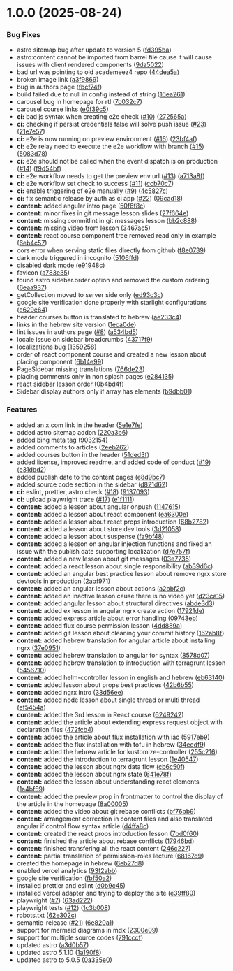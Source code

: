 # 1.0.0 (2025-08-24)


### Bug Fixes

* astro sitemap bug after update to version 5 ([fd395ba](https://github.com/ywarezk/academeez/commit/fd395ba1a85f02d1d1c65a62379360118102788d))
* astro:content cannot be imported from barrel file cause it will cause issues with client rendered components ([9da5022](https://github.com/ywarezk/academeez/commit/9da5022a241d31eef5716676afe907767b32a9e8))
* bad url was pointing to old academeez4 repo ([44dea5a](https://github.com/ywarezk/academeez/commit/44dea5a4985987ecdea85db6dc1d7e5c500691b4))
* broken image link ([a3f9869](https://github.com/ywarezk/academeez/commit/a3f98695fdd1bde6019647a14f5cf66a7f7787c0))
* bug in authors page ([fbcf74f](https://github.com/ywarezk/academeez/commit/fbcf74f687b20695d3882f9cf2cde1ad632b3bb7))
* build failed due to null in config instead of string ([16ea261](https://github.com/ywarezk/academeez/commit/16ea2611a2f3fab68695a3511a3d23d68b6a2439))
* carousel bug in homepage for rtl ([7c032c7](https://github.com/ywarezk/academeez/commit/7c032c72891a0de81a7db70b383dd96081bf6d6f))
* carousel course links ([e0f39c5](https://github.com/ywarezk/academeez/commit/e0f39c57bd5c3b0026c0c5365b7853a2b5462953))
* **ci:** bad js syntax when creating e2e check ([#10](https://github.com/ywarezk/academeez/issues/10)) ([272565a](https://github.com/ywarezk/academeez/commit/272565a6534fc44150f931bf740148f47b532506))
* **ci:** checking if persist credentials false will solve push issue ([#23](https://github.com/ywarezk/academeez/issues/23)) ([21e7e57](https://github.com/ywarezk/academeez/commit/21e7e57707e75d2b4321ddc80cd12979322f11d0))
* **ci:** e2e is now running on preview environment ([#16](https://github.com/ywarezk/academeez/issues/16)) ([23bf4af](https://github.com/ywarezk/academeez/commit/23bf4af354e78d7f597ad096dcd7f67ba50aa417))
* **ci:** e2e relay need to execute the e2e workflow with branch ([#15](https://github.com/ywarezk/academeez/issues/15)) ([5083d78](https://github.com/ywarezk/academeez/commit/5083d78566ad6222d18335ac1ca7b3e9c1ecbe05))
* **ci:** e2e should not be called when the event dispatch is on production ([#14](https://github.com/ywarezk/academeez/issues/14)) ([f9d54bf](https://github.com/ywarezk/academeez/commit/f9d54bf09f2fee49edd07272746f94300e4d9434))
* **ci:** e2e workflow needs to get the preview env url ([#13](https://github.com/ywarezk/academeez/issues/13)) ([a713a8f](https://github.com/ywarezk/academeez/commit/a713a8f183f85f3b9560dd0b95f2959956859059))
* **ci:** e2e workflow set check to success ([#11](https://github.com/ywarezk/academeez/issues/11)) ([ccb70c7](https://github.com/ywarezk/academeez/commit/ccb70c730da00769b0a368c6a99a627b1f90c6b6))
* **ci:** enable triggering of e2e manually ([#9](https://github.com/ywarezk/academeez/issues/9)) ([4c5827c](https://github.com/ywarezk/academeez/commit/4c5827ce0f82ad3769730d69ce6043f030347bdd))
* **ci:** fix semantic release by auth as ci app ([#22](https://github.com/ywarezk/academeez/issues/22)) ([09cad18](https://github.com/ywarezk/academeez/commit/09cad1890e8629d0fcfddf957ac142bc19a0942b))
* **content:** added angular intro page ([50f6f8c](https://github.com/ywarezk/academeez/commit/50f6f8c867ecb96d5160815d78699e02a6d3ed77))
* **content:** minor fixes in git message lesson slides ([27f664e](https://github.com/ywarezk/academeez/commit/27f664e56e61b5bc9733dc73163f72341545d981))
* **content:** missing commitlint in git messages lesson ([bb2c888](https://github.com/ywarezk/academeez/commit/bb2c88880ffd361a14ecc0430ff302ad6830b209))
* **content:** missing video from lesson ([3467ac5](https://github.com/ywarezk/academeez/commit/3467ac56dc88be8a37326c228615e9bf32e8c9ed))
* **content:** react course component tree removed read only in example ([6eb4c57](https://github.com/ywarezk/academeez/commit/6eb4c577ab8f44905c718ac29f03f0bd8d3e57a5))
* cors error when serving static files directly from github ([f8e0739](https://github.com/ywarezk/academeez/commit/f8e0739d6eb9127a1b90c448300427f43ec74a90))
* dark mode triggered in incognito ([5106ffd](https://github.com/ywarezk/academeez/commit/5106ffd3f9928ddcc4a6c445861d4c6658e28083))
* disabled dark mode ([e91948c](https://github.com/ywarezk/academeez/commit/e91948c7aa807ed4dac2282edc013c9a97756be8))
* favicon ([a783e35](https://github.com/ywarezk/academeez/commit/a783e3531b3e777c4dab5d99f11a6088485a1df3))
* found astro sidebar.order option and removed the custom ordering ([6eaa937](https://github.com/ywarezk/academeez/commit/6eaa937293f7eff0215870a1ad97213fe0c5e33b))
* getCollection moved to server side only ([ed93c3c](https://github.com/ywarezk/academeez/commit/ed93c3cea9633a2935a444a94071666da7a34216))
* google site verification done properly with starlight configurations ([e629e64](https://github.com/ywarezk/academeez/commit/e629e64dbc64cc0c8d4ba5b1e8f4d074818e0896))
* header courses button is translated to hebrew ([ae233c4](https://github.com/ywarezk/academeez/commit/ae233c4076417fad7feff220e6326ed918c6a39b))
* links in the hebrew site version ([1eca0de](https://github.com/ywarezk/academeez/commit/1eca0deeb13f8b7ddf0b3784bcfc29964f685d33))
* lint issues in authors page ([#8](https://github.com/ywarezk/academeez/issues/8)) ([a534bd5](https://github.com/ywarezk/academeez/commit/a534bd5dd395006c80ae5ce408db851770cad7ab))
* locale issue on sidebar breadcrumbs ([43717f9](https://github.com/ywarezk/academeez/commit/43717f987f0f11563c04c95f9ce05f783fbaf2d6))
* localizations bug ([1359258](https://github.com/ywarezk/academeez/commit/13592588aeacdcd09da3a3aeca3cb3cffeef967d))
* order of react component course and created a new lesson about placing component ([6b14e99](https://github.com/ywarezk/academeez/commit/6b14e992c5a82f5dffeaebdd234b1046eb1ddb8e))
* PageSidebar missing translations ([766de23](https://github.com/ywarezk/academeez/commit/766de23b0b8da31b5fcb9613847f27ab40b54d18))
* placing comments only in non splash pages ([e284135](https://github.com/ywarezk/academeez/commit/e284135223e98129037c8d025faed9bc83ef6f57))
* react sidebar lesson order ([0b4bd4f](https://github.com/ywarezk/academeez/commit/0b4bd4f45a25f642cd4731fefd17fb5963d11d85))
* Sidebar display authors only if array has elements ([b9dbb01](https://github.com/ywarezk/academeez/commit/b9dbb01d95caf00c95b0c2ae9254bb07e5fdb35d))


### Features

* added an x.com link in the header ([5e1e7fe](https://github.com/ywarezk/academeez/commit/5e1e7fef57e61cf4fa36ecaad10c0e5104321b33))
* added astro sitemap addon ([220a3b6](https://github.com/ywarezk/academeez/commit/220a3b643dee4c97afa6a569e506ae32685679e1))
* added bing meta tag ([9032154](https://github.com/ywarezk/academeez/commit/9032154c76fa85c160421cc29e1ab6be12f697e7))
* added comments to articles ([2eeb262](https://github.com/ywarezk/academeez/commit/2eeb262b034ee140f0737f1eb5273e623640e7f4))
* added courses button in the header ([51ded3f](https://github.com/ywarezk/academeez/commit/51ded3f0669a9243d1c547cfb1578c7d66ea1b76))
* added license, improved readme, and added code of conduct ([#19](https://github.com/ywarezk/academeez/issues/19)) ([e31dbd2](https://github.com/ywarezk/academeez/commit/e31dbd2f3bd3a5c185f9a06667503f1b9edfe79e))
* added publish date to the content pages ([e8d9bc7](https://github.com/ywarezk/academeez/commit/e8d9bc72e1cc708fb60302b18708f38e756dea9a))
* added source code section in the sidebar ([d821d62](https://github.com/ywarezk/academeez/commit/d821d62f87345e642b7bef652e5ed879cbfc40d5))
* **ci:** eslint, prettier, astro check ([#18](https://github.com/ywarezk/academeez/issues/18)) ([9137093](https://github.com/ywarezk/academeez/commit/9137093ee336982a5aa9f3790c12953912e129b5))
* **ci:** upload playwright trace ([#17](https://github.com/ywarezk/academeez/issues/17)) ([e1f1111](https://github.com/ywarezk/academeez/commit/e1f111147ce79bcd5c274125cb4bb02636662674))
* **content:** added a lesson about angular onpush ([1147615](https://github.com/ywarezk/academeez/commit/11476156d91a1d999f0c29672541ef61279c114f))
* **content:** added a lesson about react component ([ea6300e](https://github.com/ywarezk/academeez/commit/ea6300e9c363a1bac72171ec9efe643db175d6d8))
* **content:** added a lesson about react props introduction ([68b2782](https://github.com/ywarezk/academeez/commit/68b27825b9e30ff6c2802e35982cfe909f3922b6))
* **content:** added a lesson about store dev tools ([3d21058](https://github.com/ywarezk/academeez/commit/3d21058ca9cd36e502b127d104e835c215bb8430))
* **content:** added a lesson about suspense ([fa9bf48](https://github.com/ywarezk/academeez/commit/fa9bf48f9164df357064de241259a6921b16bbe3))
* **content:** added a lesson on angular injection functions and fixed an issue with the publish date supporting localization ([d7e757f](https://github.com/ywarezk/academeez/commit/d7e757f0f2f2da4da63019be50a5a398e462d35c))
* **content:** added a new lesson about git messages ([03e7735](https://github.com/ywarezk/academeez/commit/03e773577ca10d814b962c4425e7f76b28bdb1ae))
* **content:** added a react lesson about single responsibility ([ab39d6c](https://github.com/ywarezk/academeez/commit/ab39d6caa46afc4317b1b933e5cd4968dffb2021))
* **content:** added an angular best practice lesson about remove ngrx store devtools in production ([2abf971](https://github.com/ywarezk/academeez/commit/2abf9716e0fd6653ced90a80c32acfb882ee643d))
* **content:** added an angular lesson about actions ([a2bbf2c](https://github.com/ywarezk/academeez/commit/a2bbf2c0cf697d1fcca5f1bc352ebe93eeba91b0))
* **content:** added an inactive lesson cause there is no video yet ([d23ca15](https://github.com/ywarezk/academeez/commit/d23ca150bc962e87e585ce7e98b359218f0d07ac))
* **content:** added angular lesson about structural directives ([abde3d3](https://github.com/ywarezk/academeez/commit/abde3d3c0aa773fc6fcce7a483db95831cbc69bf))
* **content:** added ex lesson in angular ngrx create action ([17921de](https://github.com/ywarezk/academeez/commit/17921dee4c3b124671777b87d99e28e7bf5709ec))
* **content:** added express article about error handling ([09743eb](https://github.com/ywarezk/academeez/commit/09743eba630c0d1a6bc28f5946eb8274ba1a6ad8))
* **content:** added flux course permission lesson ([4dd889a](https://github.com/ywarezk/academeez/commit/4dd889a4e7ab38242c78a3e759ce3da41318ce4f))
* **content:** added git lesson about cleaning your commit history ([162ab8f](https://github.com/ywarezk/academeez/commit/162ab8f6e306c66fc3b6298fb8abccfd5822901a))
* **content:** added hebrew translation for angular article about installing ngrx ([37e0951](https://github.com/ywarezk/academeez/commit/37e095179d40355ee962c0f6f85ca2f21c6cfbfc))
* **content:** added hebrew translation to angular for syntax ([8578d07](https://github.com/ywarezk/academeez/commit/8578d079777aeedb4f9c8608003739337ae975eb))
* **content:** added hebrew translation to introduction with terragrunt lesson ([5456710](https://github.com/ywarezk/academeez/commit/54567104971dc6b60de5641a604c4b52e0409a3b))
* **content:** added helm-controller lesson in english and hebrew ([eb63140](https://github.com/ywarezk/academeez/commit/eb631401c41a4689e3e8a7bae79f4883fe34295b))
* **content:** added lesson about props best practices ([42b6b55](https://github.com/ywarezk/academeez/commit/42b6b551db3d6e5e7e3b3068b08674071e7432d0))
* **content:** added ngrx intro ([33d56ee](https://github.com/ywarezk/academeez/commit/33d56eea5df936870dd425c9df330b58250ff3d8))
* **content:** added node lesson about single thread or multi thread ([ef5454a](https://github.com/ywarezk/academeez/commit/ef5454a3334d07a5e52aea917f2b20c05a8f529f))
* **content:** added the 3rd lesson in React course ([6249242](https://github.com/ywarezk/academeez/commit/6249242bd6e57fd919a5c3f99e35097f39c6334d))
* **content:** added the article about extending express request object with declaration files ([472fcb4](https://github.com/ywarezk/academeez/commit/472fcb4c50270d708cfe9c1ef286bd80020f67df))
* **content:** added the article about flux installation with iac ([5917eb9](https://github.com/ywarezk/academeez/commit/5917eb94869d5653f4ccd5d19bb70eb101a63170))
* **content:** added the flux installation with tofu in hebrew ([34eedf9](https://github.com/ywarezk/academeez/commit/34eedf93c352bf4c795303383c8c35c30c20c7af))
* **content:** added the hebrew article for kustomize-controller ([255c216](https://github.com/ywarezk/academeez/commit/255c2161e6446419ecf10cce6307f37793b5bb30))
* **content:** added the introduction to terragrunt lesson ([1e40547](https://github.com/ywarezk/academeez/commit/1e40547702bc7bd01fea1c47b0741baf4ffe3be9))
* **content:** added the lesson about ngrx data flow ([cb6c50f](https://github.com/ywarezk/academeez/commit/cb6c50f285b9a20a1f040fe9b96650359573906c))
* **content:** added the lesson about ngrx state ([641e78f](https://github.com/ywarezk/academeez/commit/641e78f49db37540db4f71317de9553dfbd0220c))
* **content:** added the lesson about understanding react elements ([1a4bf59](https://github.com/ywarezk/academeez/commit/1a4bf598bb3d97235bb3fb58b6aaf5b0e71d86e5))
* **content:** added the preview prop in frontmatter to control the display of the article in the homepage ([8a00005](https://github.com/ywarezk/academeez/commit/8a00005477bc9474c6bbe78876956ac7f42e907b))
* **content:** added the video about git rebase conflicts ([bf76bb9](https://github.com/ywarezk/academeez/commit/bf76bb9cf12c502a7243d2eacb8a3bcbeae33c17))
* **content:** arrangement correction in content files and also translated angular if control flow syntax article ([d4ffa8c](https://github.com/ywarezk/academeez/commit/d4ffa8c48afa1b0b191e9236b4225a6702180300))
* **content:** created the react props introduction lesson ([7bd0f60](https://github.com/ywarezk/academeez/commit/7bd0f6047c26752bb47e1f00e565608f7c5c1535))
* **content:** finished the article about rebase conflicts ([17946bd](https://github.com/ywarezk/academeez/commit/17946bd29dc4a8d67c7ad8b7d127ccd498801fe4))
* **content:** finished transfering all the react content ([246c227](https://github.com/ywarezk/academeez/commit/246c2279ed91c5855ff866b9c2e3820ed9c57f06))
* **content:** partial translation of permission-roles lecture ([68167d9](https://github.com/ywarezk/academeez/commit/68167d97c403a32ddf9b72ecbb07d2e3c1d5fc47))
* created the homepage in hebrew ([6eb27d8](https://github.com/ywarezk/academeez/commit/6eb27d8051eee41f3ccac01a4f02d13feca0be5d))
* enabled vercel analytics ([93f2abb](https://github.com/ywarezk/academeez/commit/93f2abb7c26f14055378e745f363e6bc39b44e7d))
* google site verification ([fbf50a2](https://github.com/ywarezk/academeez/commit/fbf50a2e29bd249f0086f4f0b3e499e9ff925506))
* installed prettier and eslint ([d0b9c45](https://github.com/ywarezk/academeez/commit/d0b9c45f6c5ed9376c783f5cfa5c0ff1ae2366be))
* installed vercel adapter and trying to deploy the site ([e39ff80](https://github.com/ywarezk/academeez/commit/e39ff80c16acee906284072e2a12fdc60f1af8b9))
* playwright ([#7](https://github.com/ywarezk/academeez/issues/7)) ([63ad222](https://github.com/ywarezk/academeez/commit/63ad22207ea09ff55a7b17982d5b7cf43ceec587))
* playwright tests ([#12](https://github.com/ywarezk/academeez/issues/12)) ([1c3b008](https://github.com/ywarezk/academeez/commit/1c3b00805df328634f01b8efd81463c65c59dadb))
* robots.txt ([62e302c](https://github.com/ywarezk/academeez/commit/62e302caf5dfc78d6174d6d295b9e3097c8e43e6))
* semantic-release ([#21](https://github.com/ywarezk/academeez/issues/21)) ([6e820a1](https://github.com/ywarezk/academeez/commit/6e820a134b0b04df3e69d9ad1889d393759f5340))
* support for mermaid diagrams in mdx ([2300e09](https://github.com/ywarezk/academeez/commit/2300e09ec6f650a88c1983bc703fef1c6a8b033d))
* support for multiple source codes ([791cccf](https://github.com/ywarezk/academeez/commit/791cccf550555fb5c1457458544b064fa696d510))
* updated astro ([a3d0b57](https://github.com/ywarezk/academeez/commit/a3d0b575cc16b740e8497a8befda73c42399daa1))
* updated astro 5.1.10 ([1a190f8](https://github.com/ywarezk/academeez/commit/1a190f8c06ab66e2730ef5a818deec70fb83f19e))
* updated astro to 5.0.5 ([0a335e0](https://github.com/ywarezk/academeez/commit/0a335e0adb791b6e8785409a8ad334f4934cab53))
